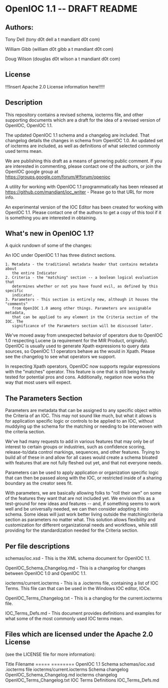# OpenIOC 1.1 -- DRAFT README

## Authors:

Tony Dell (tony d0t dell a t mandiant d0t com)

William Gibb (william d0t gibb a t mandiant d0t com)

Doug Wilson (douglas d0t wilson a t mandiant d0t com)

## License

!!!Insert Apache 2.0 License information here!!!!!

## Description

This repository contains a revised schema, iocterms file, and other supporting
documents which are a draft for the idea of a revised version of OpenIOC, OpenIOC 1.1.

The updated OpenIOC 1.1 schema and a changelog are included. That changelog
details the changes in schema from OpenIOC 1.0. An updated set of iocterms
are included, as well as definitions of what selected commonly used terms mean.

We are publishing this draft as a means of garnering public comment. If you are
interested in commenting, please contact one of the authors, or join the OpenIOC
google group at https://groups.google.com/forum/#!forum/openioc 

A utility for working with OpenIOC 1.1 programmatically has been released at
https://github.com/mandiant/ioc_writer - Please go to that URL for more info.

An experimental version of the IOC Editor has been created for working with
OpenIOC 1.1. Please contact one of the authors to get a copy of this tool if it
is something you are interested in obtaining.

## What's new in OpenIOC 1.1?

A quick rundown of some of the changes:

An IOC under OpenIOC 1.1 has three distinct sections.

	1. Metadata - the traditional metadata header that contains metadata about
	   the entire Indicator
	2. Criteria - the "matching" section -- a boolean logical evaluation that
	   determines whether or not you have found evil, as defined by this specific 
	   indicator.
	3. Parameters - This section is entirely new, although it houses the "comments"
	   from OpenIOC 1.0 among other things. Parameters are assignable metadata,
	   that can be applied to any element in the Criteria section of the IOC. The
	   significance of the Parameters section will be discussed later.
	
We've moved away from unexpected behavior of operators due to OpenIOC 1.0 respecting
Lucene (a requirement for the MIR Product, originally). OpenIOC is usually used to
generate Xpath expressions to query data sources, so OpenIOC 1.1 operators behave as
the would in Xpath. Please see the changelog to see what operators we support.

In respecting Xpath operators, OpenIOC now supports regular expressions with the
"matches" operator. This feature is one that is still being heavily tested for
potential pros and cons. Additionally, negation now works the way that most users
will expect.

## The Parameters Section

Parameters are metadata that can be assigned to any specific object within the
Criteria of an IOC. This may not sound like much, but what it allows is for application
specific logic or controls to be applied to an IOC, without muddying up the schema for
the matching or needing to be interwoven with the criteria section.

We've had many requests to add in various features that may only be of interest to
certain groups or industries, such as confidence scoring, release-to/data control
markings, sequences, and other features. Trying to build all of these in and allow
for all cases would create a schema bloated with features that are not fully fleshed
out yet, and that not everyone needs.

Parameters can be used to apply application or organization specific logic that can
then be passed along with the IOC, or restricted inside of a sharing boundary as
the creator sees fit.

With parameters, we are basically allowing folks to "roll their own" on some of the
features they want that are not included yet. We envision this as a test-ground for
new ideas and features -- and, if something seems to work well and be universally
needed, we can then consider adopting it into schema. Some ideas will just work
better living outside the matching/criteria section as parameters no matter what.
This solution allows flexibility and customization for different organizational
needs and workflows, while still providing for the standardization needed for the
Criteria section.

## Per file descriptions

schemas/ioc.xsd - This is the XML schema document for OpenIOC 1.1.

OpenIOC_Schema_Changelog.md - This is a changelog for changes between
		OpenIOC 1.0 and OpenIOC 1.1.

iocterms/current.iocterms - This is a .iocterms file, containing a list of IOC
		Terms. This file can that can be used in the Windows IOC editor, IOCe.

OpenIOC_Terms_Changelog.txt - This is a changlog for the current.iocterms file.

IOC_Terms_Defs.md - This document provides definitions and examples for what
		some of the most commonly used IOC terms mean.


## Files which are licensed under the Apache 2.0 License 

(see the LICENSE file for more information):

Title                   Filename
=====                   ========
OpenIOC 1.1 Schema      schemas/ioc.xsd
.iocterms file          iocterms/current.iocterms
Schema changelog        OpenIOC_Schema_Changelog.md
iocterms changelog      OpenIOC_Terms_Changelog.txt
IOC Terms Definitions   IOC_Terms_Defs.md






